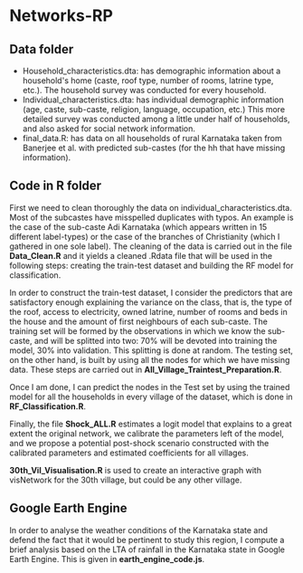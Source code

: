 # Networks-RP

## Data folder
- Household_characteristics.dta: has demographic information about a household's home (caste, roof type, number of rooms, latrine type, etc.). The household survey was conducted for every household.
- Individual_characteristics.dta: has individual demographic information (age, caste, sub-caste, religion, language, occupation, etc.) This more detailed survey was conducted among a little under half of households, and also asked for social network information.
- final_data.R: has data on all households of rural Karnataka taken from Banerjee et al. with predicted sub-castes (for the hh that have missing information).


## Code in R folder

First we need to clean thoroughly the data on individual_characteristics.dta. Most of the subcastes have misspelled duplicates with typos. An example is the case of the sub-caste Adi Karnataka (which appears written in 15 different label-types) or the case of the branches of Christianity (which I gathered in one sole label). The cleaning of the data is carried out in the file **Data_Clean.R** and it yields a cleaned .Rdata file that will be used in the following steps: creating the train-test dataset and building the RF model for classification.

In order to construct the train-test dataset, I consider the predictors that are satisfactory enough explaining the variance on the class, that is, the type of the roof, access to electricity, owned latrine, number of rooms and beds in the house and the amount of first neighbours of each sub-caste. The training set will be formed by the observations in which we know the sub-caste, and will be splitted into two: $70 \%$ will be devoted into training the model, $30 \%$ into validation. This splitting is done at random. The testing set, on the other hand, is built by using all the nodes for which we have missing data. These steps are carried out in **All_Village_Traintest_Preparation.R**.

Once I am done, I can predict the nodes in the Test set by using the trained model for all the households in every village of the dataset, which is done in **RF_Classification.R**.

Finally, the file **Shock_ALL.R** estimates a logit model that explains to a great extent the original network, we calibrate the parameters left of the model, and we propose a potential post-shock scenario constructed with the calibrated parameters and estimated coefficients for all villages.

**30th_Vil_Visualisation.R** is used to create an interactive graph with visNetwork for the 30th village, but could be any other village.


## Google Earth Engine
In order to analyse the weather conditions of the Karnataka state and defend the fact that it would be pertinent to study this region, I compute a brief analysis based on the LTA of rainfall in the Karnataka state in Google Earth Engine. This is given in **earth\_engine\_code.js**.
